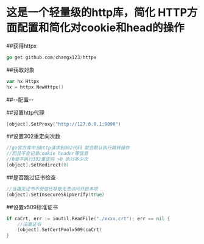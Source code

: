 这是一个轻量级的http库，简化 HTTP方面配置和简化对cookie和head的操作
==

##获得httpx
```go
go get github.com/changx123/httpx
```

##获取对象
```go
var hx Httpx
hx = httpx.NewHttpx()
```

##--配置--

##设置http代理
```go
[object].SetProxy("http://127.0.0.1:9090")
```

##设置302重定向次数
```go
//go官方库中当http请求到302代码 就会默认执行跳转操作
//而且不会记录cookie header等信息
//0是不执行302重定向 >0 执行多少次
[object].SetRedirect(0)
```

##是否跳过证书检查
```go
//当遇见证书不受信任导致无法访问开启本项
[object].SetInsecureSkipVerify(true)
```

##设置x509标准证书
```go
if caCrt, err := ioutil.ReadFile("./xxxx.crt"); err == nil {
    //设置证书
    [object].SetCertPoolx509(caCrt)
}
```



